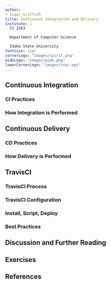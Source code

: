 ```yaml
---
author:
- Isaac Griffith
title: Continuous Integration and Delivery
institute: |
  CS 2263

  Department of Computer Science

  Idaho State University
fontsize: 11pt
cornerLogo: "images/spirit.png"
wideLogo: "images/wide.png"
lowerCornerLogo: "images/roar.eps"
...
```


## Continuous Integration

### CI Practices

### How Integration is Performed

## Continuous Delivery

### CD Practices

### How Delivery is Performed

## TravisCI

### TravisCI Process

### TravisCI Configuration

### Install, Script, Deploy

### Best Practices

## Discussion and Further Reading

## Exercises

## References
